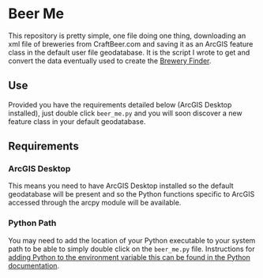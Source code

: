 # Beer Me

This repository is pretty simple, one file doing one thing, downloading an xml file of breweries from CraftBeer.com and saving it as an ArcGIS feature class in the default user file geodatabase. It is the script I wrote to get and convert the data eventually used to create the [Brewery Finder](http://arcg.is/1jRDXtK). 

## Use

Provided you have the requirements detailed below (ArcGIS Desktop installed), just double click `beer_me.py` and you will soon discover a new feature class in your default geodatabase.

## Requirements

### ArcGIS Desktop

This means you need to have ArcGIS Desktop installed so the default geodatabase will be present and so the Python functions specific to ArcGIS accessed through the arcpy module will be available.

### Python Path

You may need to add the location of your Python executable to your system path to be able to simply double click on the `beer_me.py` file. Instructions for [adding Python to the environment variable this can be found in the Python documentation](https://docs.python.org/2/using/windows.html#excursus-setting-environment-variables).